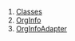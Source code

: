 1.  [Classes](./#classes)
2.  [OrgInfo](./OrgInfo-class.md)
3.  [OrgInfoAdapter](./OrgInfoAdapter-class.md)

